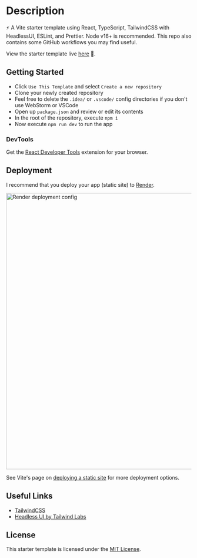 # Description

⚡ A Vite starter template using React, TypeScript, TailwindCSS with HeadlessUI, ESLint, and Prettier. Node v16+ is recommended. This repo also contains some GitHub workflows you may find useful.

View the starter template live [here](https://vite-react-ts-tailwindcss.onrender.com/) 🚀.

## Getting Started

- Click `Use This Template` and select `Create a new repository`
- Clone your newly created repository
- Feel free to delete the `.idea/` or `.vscode/` config directories if you don't use WebStorm or VSCode
- Open up `package.json` and review or edit its contents
- In the root of the repository, execute `npm i`
- Now execute `npm run dev` to run the app

### DevTools

Get the [React Developer Tools](https://beta.reactjs.org/learn/react-developer-tools) extension for your browser.

## Deployment

I recommend that you deploy your app (static site) to [Render](https://render.com/).

<img width="750" alt="Render deployment config" src="https://user-images.githubusercontent.com/28689428/203065767-2dd74be6-b70d-4520-b596-fbd1dfe59245.png">

See Vite's page on [deploying a static site](https://vitejs.dev/guide/static-deploy.html) for more deployment options.

## Useful Links

- [TailwindCSS](https://tailwindcss.com/docs/installation)
- [Headless UI by Tailwind Labs](https://headlessui.com/)

## License

This starter template is licensed under the [MIT License](https://github.com/mooship/mooship-vite/blob/main/LICENSE).
